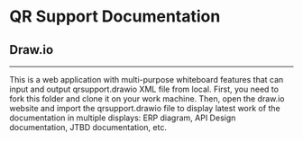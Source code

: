 # QR Support Documentation

## Draw.io

---

This is a web application with multi-purpose whiteboard features that can input
and output qrsupport.drawio XML file from local. First, you need to fork
this folder and clone it on your work machine.
Then, open the draw.io website and import the qrsupport.drawio file
to display latest work of the documentation in multiple displays: ERP diagram,
API Design documentation, JTBD documentation, etc.
